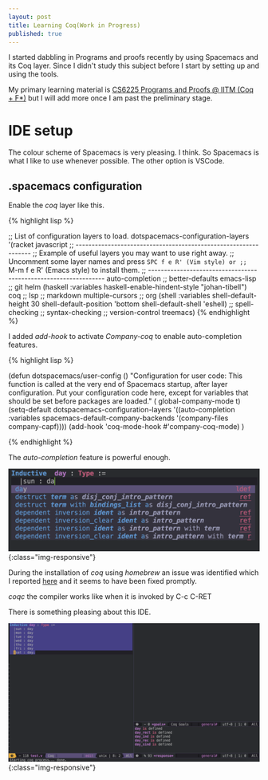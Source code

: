 ```yaml
---
layout: post
title: Learning Coq(Work in Progress)
published: true
---
```


I started dabbling in Programs and proofs recently by using Spacemacs and its
Coq layer. Since I didn't study this subject before I start by setting up and
using the tools.

My primary learning material is [CS6225 Programs and Proofs @ IITM (Coq + F*)](https://www.youtube.com/playlist?list=PLt0HgEXFOHdkfd7phdKKmTIuwHEvPX0qb)
but I will add more once I am past the preliminary stage.

# IDE setup

The colour scheme of Spacemacs is very pleasing. I think. So Spacemacs is what I
like to use whenever possible. The other option is VSCode.

## .spacemacs configuration

Enable the _coq_ layer like this.

{% highlight lisp %}

 ;; List of configuration layers to load.
   dotspacemacs-configuration-layers
   '(racket
     javascript
     ;; ----------------------------------------------------------------
     ;; Example of useful layers you may want to use right away.
     ;; Uncomment some layer names and press `SPC f e R' (Vim style) or
     ;; `M-m f e R' (Emacs style) to install them.
     ;; ----------------------------------------------------------------
     auto-completion
     ;; better-defaults
     emacs-lisp
     ;; git
     helm
     (haskell :variables
              haskell-enable-hindent-style "johan-tibell")
     coq
     ;; lsp
     ;; markdown
     multiple-cursors
     ;; org
     (shell :variables
            shell-default-height 30
            shell-default-position 'bottom
            shell-default-shell 'eshell)
     ;; spell-checking
     ;; syntax-checking
     ;; version-control
     treemacs)
{% endhighlight %}

I added _add-hook_ to activate _Company-coq_ to enable auto-completion features.

{% highlight lisp %}

(defun dotspacemacs/user-config ()
  "Configuration for user code:
This function is called at the very end of Spacemacs startup, after layer
configuration.
Put your configuration code here, except for variables that should be set
before packages are loaded."
( global-company-mode t)
(setq-default
   dotspacemacs-configuration-layers
   '((auto-completion :variables
                      spacemacs-default-company-backends '(company-files company-capf))))
(add-hook 'coq-mode-hook #'company-coq-mode)
)

{% endhighlight %}

The _auto-completion_ feature is powerful enough.

![image-title-here](../images/coq2.png){:class="img-responsive"}

During the installation of _coq_ using _homebrew_ an issue was identified which
I reported [here](https://stackoverflow.com/questions/75843422/coqc-does-not-find-findlib-conf/75857649#75857649)
and it seems to have been fixed promptly.

_coqc_ the compiler works like when it is invoked by C-c C-RET

There is something pleasing about this IDE.

![image-title-here](../images/coq1.png){:class="img-responsive"}
